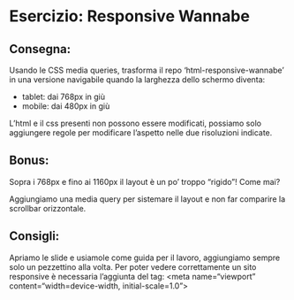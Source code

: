 Esercizio: Responsive Wannabe
===
## Consegna:
Usando le CSS media queries, trasforma il repo ‘html-responsive-wannabe’ in una versione navigabile quando la larghezza dello schermo diventa:
- tablet: dai 768px in giù
- mobile: dai 480px in giù

L’html e il css presenti non possono essere modificati, possiamo solo aggiungere regole per modificare l’aspetto nelle due risoluzioni indicate.

## Bonus:
Sopra i 768px e fino ai 1160px il layout è un po’ troppo “rigido”! Come mai?

Aggiungiamo una media query per sistemare il layout e non far comparire la scrollbar orizzontale.

## Consigli:
Apriamo le slide e usiamole come guida per il lavoro, aggiungiamo sempre solo un pezzettino alla volta.
Per poter vedere correttamente un sito responsive è necessaria l’aggiunta del tag:
<meta name=“viewport” content=“width=device-width, initial-scale=1.0”>
